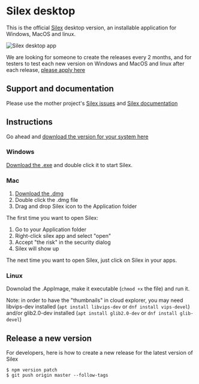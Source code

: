 # Silex desktop

This is the official [Silex](https://www.silex.me) desktop version, an installable application for Windows, MacOS and linux.

![Silex desktop app](https://user-images.githubusercontent.com/715377/36344714-bf264de2-141e-11e8-8c87-f698e96d91c9.png)


We are looking for someone to create the releases every 2 months, and for testers to test each new version on Windows and MacOS and linux after each release, [please apply here](https://github.com/silexlabs/Silex/issues/927)


## Support and documentation

Please use the mother project's [Silex issues](https://github.com/silexlabs/Silex/issues) and [Silex documentation](https://github.com/silexlabs/Silex/wiki)

## Instructions

Go ahead and [download the version for your system here](https://github.com/lexoyo/silex-desktop/releases)

### Windows

[Download the .exe](https://github.com/lexoyo/silex-desktop/releases) and double click it to start Silex.

### Mac

1. [Download the .dmg](https://github.com/lexoyo/silex-desktop/releases)
1. Double click the .dmg file
1. Drag and drop Silex icon to the Application folder

The first time you want to open Silex:

1. Go to your Application folder
1. Right-click silex app and select "open"
1. Accept "the risk" in the security dialog
1. Silex will show up

The next time you want to open Silex, just click on Silex in your apps.

### Linux

Downolad the .AppImage, make it executable (`chmod +x` the file) and run it.

Note: in order to have the "thumbnails" in cloud explorer, you may need libvips-dev installed (`apt install libvips-dev` or `dnf install vips-devel`) and/or glib2.0-dev installed (`apt install glib2.0-dev` or `dnf install glib-devel`)


## Release a new version

For developers, here is how to create a new release for the latest version of Silex

```
$ npm version patch
$ git push origin master --follow-tags
```
